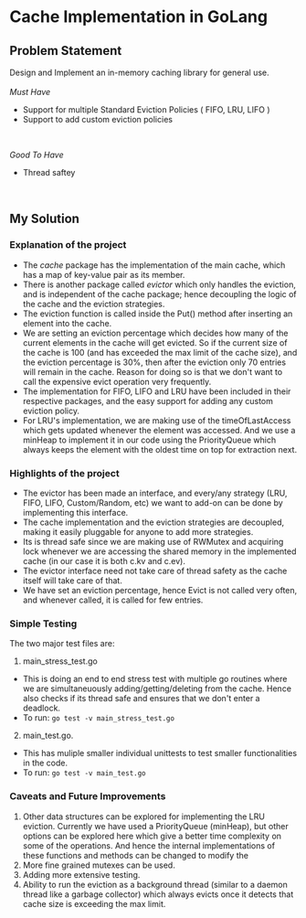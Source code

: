 # Cache Implementation in GoLang

## Problem Statement
Design and Implement an in-memory caching library for general use.
<br>
<br>
*Must Have*
- Support for multiple Standard Eviction Policies ( FIFO, LRU, LIFO ) <br>
- Support to add custom eviction policies
<br>

*Good To Have*
- Thread saftey

<br>

## My Solution

### Explanation of the project
- The *cache* package has the implementation of the main cache, which has a map of key-value pair as its member.
- There is another package called *evictor* which only handles the eviction, and is independent of the cache package; hence decoupling the logic of the cache and the eviction strategies.
- The eviction function is called inside the Put() method after inserting an element into the cache.
- We are setting an eviction percentage which decides how many of the current elements in the cache will get evicted. So if the current size of the cache is 100 (and has exceeded the max limit of the cache size), and the eviction percentage is 30%, then after the eviction only 70 entries will remain in the cache. Reason for doing so is that we don't want to call the expensive evict operation very frequently.
- The implementation for FIFO, LIFO and LRU have been included in their respective packages, and the easy support for adding any custom eviction policy.
- For LRU's implementation, we are making use of the timeOfLastAccess which gets updated whenever the element was accessed. And we use a minHeap to implement it in our code using the PriorityQueue which always keeps the element with the oldest time on top for extraction next.


### Highlights of the project
- The evictor has been made an interface, and every/any strategy (LRU, FIFO, LIFO, Custom/Random, etc) we want to add-on can be done by implementing this interface.
- The cache implementation and the eviction strategies are decoupled, making it easily pluggable for anyone to add more strategies.
- Its is thread safe since we are making use of RWMutex and acquiring lock whenever we are accessing the shared memory in the implemented cache (in our case it is both c.kv and c.ev).
- The evictor interface need not take care of thread safety as the cache itself will take care of that.
- We have set an eviction percentage, hence Evict is not called very often, and whenever called, it is called for few entries.


### Simple Testing
The two major test files are: 
1. main_stress_test.go 
  - This is doing an end to end stress test with multiple go routines where we are simultaneuously adding/getting/deleting from the cache. Hence also checks if its thread safe and ensures that we don't enter a deadlock.
  - To run:  `go test -v main_stress_test.go`
2. main_test.go.
  - This has muliple smaller individual unittests to test smaller functionalities in the code.
  - To run:  `go test -v main_test.go`
 


### Caveats and Future Improvements
1. Other data structures can be explored for implementing the LRU eviction. Currently we have used a PriorityQueue (minHeap), but other options can be explored here which give a better time complexity on some of the operations.
And hence the internal implementations of these functions and methods can be changed to modify the 
2. More fine grained mutexes can be used. 
3. Adding more extensive testing.
4. Ability to run the eviction as a background thread (similar to a daemon thread like a garbage collector) which always evicts once it detects that cache size is exceeding the max limit.
